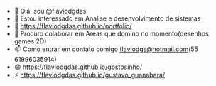 - 👋 Olá, sou @flaviodgdas
- 👀 Estou interessado em Analise e desenvolvimento de sistemas
- 🌱 https://flaviodgdas.github.io/portfolio/
- 💞️ Procuro colaborar em Areas que domino no momento(desenhos games 2D)
- 📫 Como entrar em contato comigo flaviodgs@hotmail.com(55 61996035914)
- 😄 https://flaviodgdas.github.io/gostosinho/
- ⚡ https://flaviodgdas.github.io/gustavo_guanabara/


<!---
flaviodgdas/flaviodgdas is a ✨ special ✨ repository because its `README.md` (this file) appears on your GitHub profile.
You can click the Preview link to take a look at your changes.
--->
